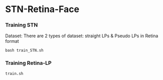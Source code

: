 # STN-Retina-Face

### Training STN
Dataset: There are 2 types of dataset: straight LPs & Pseudo LPs in Retina format 
```
bash train_STN.sh
```

### Training Retina-LP
```
train.sh
```
